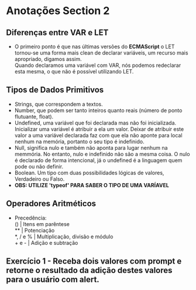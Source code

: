 # Anotações Section 2
## Diferenças entre VAR e LET

- O primeiro ponto é que nas últimas versões do <strong>ECMAScript</strong> o LET tornou-se uma forma mais clean de declarar variáveis, um recurso mais apropriado, digamos assim.<br>
Quando declaramos uma variável com VAR, nós podemos redeclarar esta mesma, o que não é possível utilizando LET.

## Tipos de Dados Primitivos

- Strings, que correspondem a textos.
- Number, que podem ser tanto inteiros quanto reais (número de ponto flutuante, float).
- Undefined, uma variável que foi declarada mas não foi inicializada. Inicializar uma variável é atribuir a ela um valor. Deixar de atribuir este valor a uma variável declarada faz com que ela não aponte para local nenhum na memória, portanto o seu tipo é indefinido.
- Null, significa nulo e também não aponta para lugar nenhum na memmória. No entanto, nulo e indefinido não são a mesma coisa. O nulo é declarado de forma intencional, já o undefined é a linguagem quem pode ou não definir.
- Boolean. Um tipo com duas possibilidades lógicas de valores, Verdadeiro ou Falso.
- <strong>OBS: UTILIZE 'typeof' PARA SABER O TIPO DE UMA VARÍAVEL</strong>


## Operadores Aritméticos
- Precedência: <br> 
() | Itens em parêntese<br> ** | Potenciação <br> *, / e % | Multiplicação, divisão e módulo<br>+ e - | Adição e subtração

## Exercício 1 - Receba dois valores com prompt e retorne o resultado da adição destes valores para o usuário com alert.
